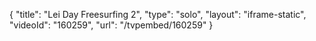 {
    "title": "Lei Day Freesurfing 2",
    "type": "solo",
    "layout": "iframe-static",
    "videoId": "160259",
    "url": "\/tvpembed\/160259"
}
